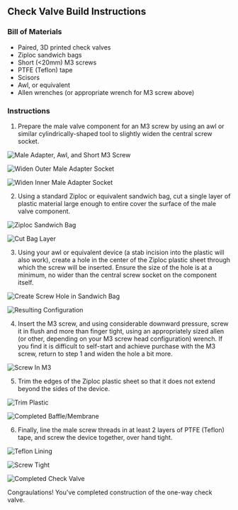 ## Check Valve Build Instructions
### Bill of Materials
* Paired, 3D printed check valves
* Ziploc sandwich bags
* Short (<20mm) M3 screws
* PTFE (Teflon) tape
* Scisors
* Awl, or equivalent
* Allen wrenches (or appropriate  wrench for M3 screw above)

### Instructions

1. Prepare the male valve component for an M3 screw by using an awl or similar cylindrically-shaped tool to slightly widen the central screw socket.

![Male Adapter, Awl, and Short M3 Screw](media/Check_1.jpg)

![Widen Outer Male Adapter Socket](media/Check_2.jpg)

![Widen Inner Male Adapter Socket](media/Check_3.jpg)

2. Using a standard Ziploc or equivalent sandwich bag, cut a single layer of plastic material large enough to entire cover the surface of the male valve component.

![Ziploc Sandwich Bag](media/Check_4.jpg)

![Cut Bag Layer](media/Check_5.jpg)

3. Using your awl or equivalent device (a  stab incision into the plastic will also work), create a hole in the center of the Ziploc plastic sheet through which the screw will be inserted. Ensure the size of the hole is at a minimum, no wider than the central screw socket on the component itself.

![Create Screw Hole in Sandwich Bag](media/Check_6.jpg)

![Resulting Configuration](media/Check_7.jpg)

4. Insert the M3 screw, and using considerable downward pressure, screw it in flush and more than finger tight, using an appropriately sized allen (or other, depending on your M3 screw head configuration) wrench. If you find it is difficult to self-start and achieve purchase with the M3 screw, return to step 1 and widen the hole a bit more.

![Screw In M3](media/Check_8.jpg)

5. Trim the edges of the Ziploc plastic sheet so that it does not extend beyond the sides of the device.

![Trim Plastic](media/Check_9.jpg)

![Completed Baffle/Membrane](media/Check_10.jpg)

6. Finally, line the male screw threads in at least 2 layers of PTFE (Teflon) tape, and screw the device together, over hand tight.

![Teflon Lining](media/Check_11.jpg)

![Screw Tight](media/Check_12.jpg)

![Completed Check Valve](media/Check_13.jpg)

Congraulations! You've completed construction of the one-way check valve.
